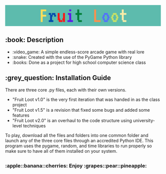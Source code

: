 <!DOCTYPE html>
<html>
<head>
  <meta charset="UTF-8">
</head>
<body>
  <img src="https://github.com/AK-147/Fruit-Loot/blob/main/Fruit_Loot%20Banner.png?raw=true" alt="Banner"/>
  
  <h2>:book: Description</h2>
  <ul>
    <li>:video_game: A simple endless-score arcade game with real lore</li>
    <li>:snake: Created with the use of the PyGame Python library</li>
    <li>:books: Done as a project for high school computer science class</li>
  </ul>

  <h2>:grey_question: Installation Guide</h2>
  <p>There are three core .py files, each with their own versions.</p>
  <ul>
    <li>"Fruit Loot v1.0" is the very first iteration that was handed in as the class project</li>
    <li>"Fruit Loot v1.5" is a revision that fixed some bugs and added some features</li>
    <li>"Fruit Loot v2.0" is an overhaul to the code structure using university-level techniques</li>
  </ul>
  <p>
    To play, download all the files and folders into one common folder and launch any of the three core files through an accredited Python IDE.
    This program uses the pygame, random, and time libraries to run properly so make sure to have all of them installed on your system.
  </p>
  <h2></h2>
  <h3>:apple::banana::cherries: Enjoy :grapes::pear::pineapple:</h3>
</body>
</html>
